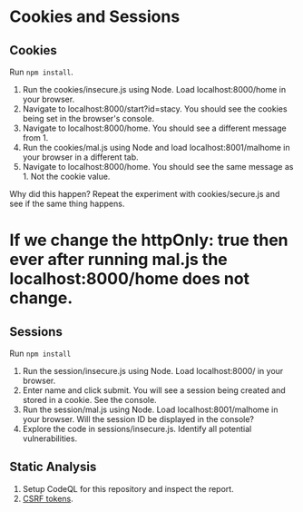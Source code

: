 # Cookies and Sessions

## Cookies

Run `npm install`.

1. Run the cookies/insecure.js using Node. Load localhost:8000/home in your browser.
2. Navigate to localhost:8000/start?id=stacy. You should see the cookies being set in the browser's console.
3. Navigate to localhost:8000/home. You should see a different message from 1.
4. Run the cookies/mal.js using Node and load localhost:8001/malhome in your browser in a different tab.
5. Navigate to localhost:8000/home. You should see the same message as 1. Not the cookie value.

Why did this happen? Repeat the experiment with cookies/secure.js and see if the same thing happens.
# If we change the httpOnly: true then ever after running mal.js the localhost:8000/home does not change.

## Sessions

Run `npm install`

1. Run the session/insecure.js using Node. Load localhost:8000/ in your browser.
2. Enter name and click submit. You will see a session being created and stored in a cookie. See the console.
3. Run the session/mal.js using Node. Load localhost:8001/malhome in your browser. Will the session ID be displayed in the console?
4. Explore the code in sessions/insecure.js. Identify all potential vulnerabilities.

## Static Analysis

1. Setup CodeQL for this repository and inspect the report.
2. [CSRF tokens](https://www.npmjs.com/package/lusca).